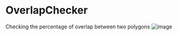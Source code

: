 # OverlapChecker
Checking the percentage of overlap between two polygons
![image](https://github.com/user-attachments/assets/50f9afb2-ac07-440b-9a65-a5bd10e091e1)
